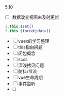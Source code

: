 5.10 

- [ ] 数据改变视图未及时更新


```javascript
1.this.$set()
2.this.$forceUpdata()
```

- [ ] vuex的学习整理
- [ ] this指向问题
- [ ] 闭包概念
- [ ] scss
- [ ] 深浅拷贝问题
- [ ] 防抖/节流
- [ ] vue生命周期
- [ ] 事件监听
- [ ] 